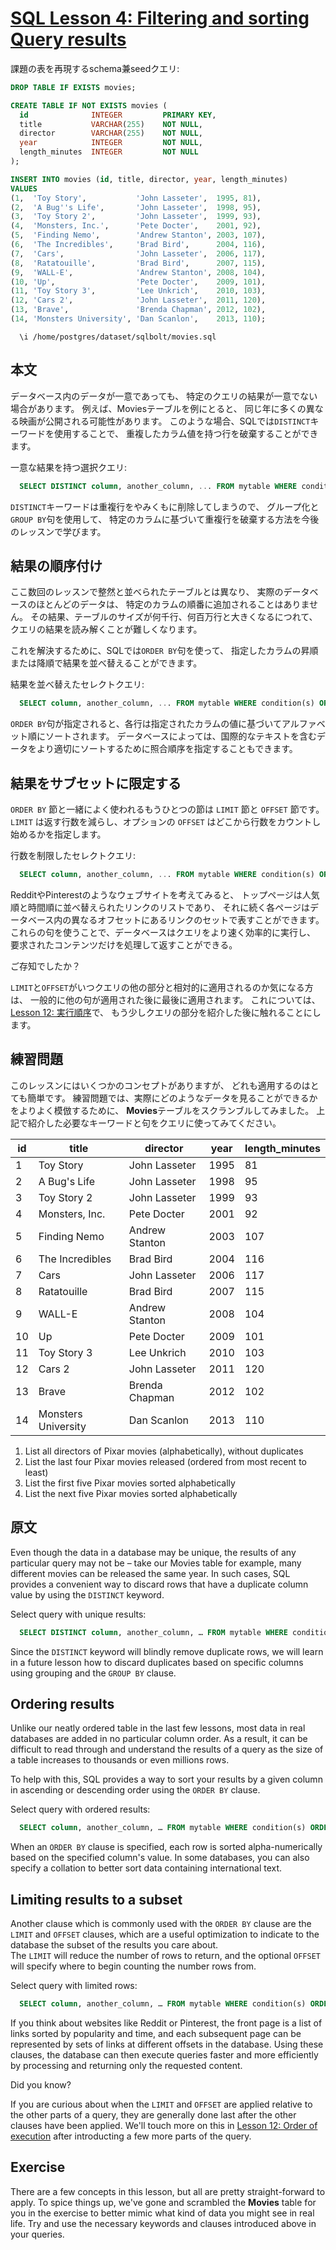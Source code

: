 # [SQL Lesson 4: Filtering and sorting Query results](https://sqlbolt.com/lesson/filtering_sorting_query_results)

課題の表を再現するschema兼seedクエリ:

```SQL
DROP TABLE IF EXISTS movies;

CREATE TABLE IF NOT EXISTS movies (
  id              INTEGER         PRIMARY KEY,
  title           VARCHAR(255)    NOT NULL,
  director        VARCHAR(255)    NOT NULL,
  year            INTEGER         NOT NULL,
  length_minutes  INTEGER         NOT NULL
);

INSERT INTO movies (id, title, director, year, length_minutes)
VALUES
(1,  'Toy Story',           'John Lasseter',  1995, 81),
(2,  'A Bug''s Life',       'John Lasseter',  1998, 95),
(3,  'Toy Story 2',         'John Lasseter',  1999, 93),
(4,  'Monsters, Inc.',      'Pete Docter',    2001, 92),
(5,  'Finding Nemo',        'Andrew Stanton', 2003, 107),
(6,  'The Incredibles',     'Brad Bird',      2004, 116),
(7,  'Cars',                'John Lasseter',  2006, 117),
(8,  'Ratatouille',         'Brad Bird',      2007, 115),
(9,  'WALL-E',              'Andrew Stanton', 2008, 104),
(10, 'Up',                  'Pete Docter',    2009, 101),
(11, 'Toy Story 3',         'Lee Unkrich',    2010, 103),
(12, 'Cars 2',              'John Lasseter',  2011, 120),
(13, 'Brave',               'Brenda Chapman', 2012, 102),
(14, 'Monsters University', 'Dan Scanlon',    2013, 110);
```

```psql
  \i /home/postgres/dataset/sqlbolt/movies.sql
```

## 本文

データベース内のデータが一意であっても、
特定のクエリの結果が一意でない場合があります。
例えば、Moviesテーブルを例にとると、
同じ年に多くの異なる映画が公開される可能性があります。
このような場合、SQLでは`DISTINCT`キーワードを使用することで、
重複したカラム値を持つ行を破棄することができます。

一意な結果を持つ選択クエリ:

```SQL
  SELECT DISTINCT column, another_column, ... FROM mytable WHERE condition(s);
```

`DISTINCT`キーワードは重複行をやみくもに削除してしまうので、
グループ化と`GROUP BY`句を使用して、
特定のカラムに基づいて重複行を破棄する方法を今後のレッスンで学びます。

## 結果の順序付け

ここ数回のレッスンで整然と並べられたテーブルとは異なり、
実際のデータベースのほとんどのデータは、
特定のカラムの順番に追加されることはありません。
その結果、テーブルのサイズが何千行、何百万行と大きくなるにつれて、
クエリの結果を読み解くことが難しくなります。

これを解決するために、SQLでは`ORDER BY`句を使って、
指定したカラムの昇順または降順で結果を並べ替えることができます。

結果を並べ替えたセレクトクエリ:

```SQL
  SELECT column, another_column, ... FROM mytable WHERE condition(s) ORDER BY column ASC/DESC;
```

`ORDER BY`句が指定されると、各行は指定されたカラムの値に基づいてアルファベット順にソートされます。
データベースによっては、国際的なテキストを含むデータをより適切にソートするために照合順序を指定することもできます。

## 結果をサブセットに限定する

`ORDER BY` 節と一緒によく使われるもうひとつの節は `LIMIT` 節と `OFFSET` 節です。
`LIMIT` は返す行数を減らし、オプションの `OFFSET` はどこから行数をカウントし始めるかを指定します。

行数を制限したセレクトクエリ:

```SQL
  SELECT column, another_column, ... FROM mytable WHERE condition(s) ORDER BY column ASC/DESC LIMIT num_limit OFFSET num_offset;
```

RedditやPinterestのようなウェブサイトを考えてみると、
トップページは人気順と時間順に並べ替えられたリンクのリストであり、
それに続く各ページはデータベース内の異なるオフセットにあるリンクのセットで表すことができます。
これらの句を使うことで、データベースはクエリをより速く効率的に実行し、
要求されたコンテンツだけを処理して返すことができる。

ご存知でしたか？

`LIMIT`と`OFFSET`がいつクエリの他の部分と相対的に適用されるのか気になる方は、
一般的に他の句が適用された後に最後に適用されます。
これについては、[Lesson 12: 実行順序](https://sqlbolt.com/lesson/select_queries_order_of_execution)で、
もう少しクエリの部分を紹介した後に触れることにします。

## 練習問題

このレッスンにはいくつかのコンセプトがありますが、
どれも適用するのはとても簡単です。
練習問題では、実際にどのようなデータを見ることができるかをよりよく模倣するために、
**Movies**テーブルをスクランブルしてみました。
上記で紹介した必要なキーワードと句をクエリに使ってみてください。

| id  | title               | director       | year | length_minutes |
| --- | ------------------- | -------------- | ---- | -------------- |
| 1   | Toy Story           | John Lasseter  | 1995 | 81             |
| 2   | A Bug's Life        | John Lasseter  | 1998 | 95             |
| 3   | Toy Story 2         | John Lasseter  | 1999 | 93             |
| 4   | Monsters, Inc.      | Pete Docter    | 2001 | 92             |
| 5   | Finding Nemo        | Andrew Stanton | 2003 | 107            |
| 6   | The Incredibles     | Brad Bird      | 2004 | 116            |
| 7   | Cars                | John Lasseter  | 2006 | 117            |
| 8   | Ratatouille         | Brad Bird      | 2007 | 115            |
| 9   | WALL-E              | Andrew Stanton | 2008 | 104            |
| 10  | Up                  | Pete Docter    | 2009 | 101            |
| 11  | Toy Story 3         | Lee Unkrich    | 2010 | 103            |
| 12  | Cars 2              | John Lasseter  | 2011 | 120            |
| 13  | Brave               | Brenda Chapman | 2012 | 102            |
| 14  | Monsters University | Dan Scanlon    | 2013 | 110            |

1. List all directors of Pixar movies (alphabetically), without duplicates
2. List the last four Pixar movies released (ordered from most recent to least)
3. List the first five Pixar movies sorted alphabetically
4. List the next five Pixar movies sorted alphabetically

## 原文

Even though the data in a database may be unique, the results of any particular query may not be – take our Movies table for example, many different movies can be released the same year. In such cases, SQL provides a convenient way to discard rows that have a duplicate column value by using the `DISTINCT` keyword.

Select query with unique results:

```SQL
  SELECT DISTINCT column, another_column, … FROM mytable WHERE condition(s);
```

Since the `DISTINCT` keyword will blindly remove duplicate rows, we will learn in a future lesson how to discard duplicates based on specific columns using grouping and the `GROUP BY` clause.

## Ordering results

Unlike our neatly ordered table in the last few lessons, most data in real databases are added in no particular column order. As a result, it can be difficult to read through and understand the results of a query as the size of a table increases to thousands or even millions rows.

To help with this, SQL provides a way to sort your results by a given column in ascending or descending order using the `ORDER BY` clause.

Select query with ordered results:

```SQL
  SELECT column, another_column, … FROM mytable WHERE condition(s) ORDER BY column ASC/DESC;
```

When an `ORDER BY` clause is specified, each row is sorted alpha-numerically based on the specified column's value. In some databases, you can also specify a collation to better sort data containing international text.

## Limiting results to a subset

Another clause which is commonly used with the `ORDER BY` clause are the `LIMIT` and `OFFSET` clauses, which are a useful optimization to indicate to the database the subset of the results you care about.  
The `LIMIT` will reduce the number of rows to return, and the optional `OFFSET` will specify where to begin counting the number rows from.

Select query with limited rows:

```SQL
  SELECT column, another_column, … FROM mytable WHERE condition(s) ORDER BY column ASC/DESC LIMIT num_limit OFFSET num_offset;
```

If you think about websites like Reddit or Pinterest, the front page is a list of links sorted by popularity and time, and each subsequent page can be represented by sets of links at different offsets in the database. Using these clauses, the database can then execute queries faster and more efficiently by processing and returning only the requested content.

Did you know?

If you are curious about when the `LIMIT` and `OFFSET` are applied relative to the other parts of a query, they are generally done last after the other clauses have been applied. We'll touch more on this in [Lesson 12: Order of execution](https://sqlbolt.com/lesson/select_queries_order_of_execution) after introducting a few more parts of the query.

## Exercise

There are a few concepts in this lesson, but all are pretty straight-forward to apply. To spice things up, we've gone and scrambled the **Movies** table for you in the exercise to better mimic what kind of data you might see in real life. Try and use the necessary keywords and clauses introduced above in your queries.
